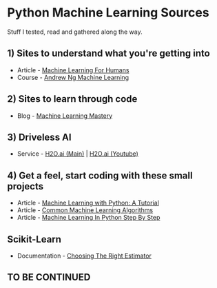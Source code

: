 # Python Machine Learning Sources
Stuff I tested, read and gathered along the way. 

## 1) Sites to understand what you're getting into
- Article - [Machine Learning For Humans](https://medium.com/machine-learning-for-humans/how-to-learn-machine-learning-24d53bb64aa1)
- Course - [Andrew Ng Machine Learning](https://www.coursera.org/learn/machine-learning)

## 2) Sites to learn through code
- Blog - [Machine Learning Mastery](https://machinelearningmastery.com)

## 3) Driveless AI
- Service - [H2O.ai (Main)](https://www.h2o.ai/) | [H2O.ai (Youtube)](https://www.youtube.com/user/0xdata)

## 4) Get a feel, start coding with these small projects
- Article - [Machine Learning with Python: A Tutorial](https://www.dataquest.io/blog/machine-learning-python/)
- Article - [Common Machine Learning Algorithms](https://www.analyticsvidhya.com/blog/2017/09/common-machine-learning-algorithms/)
- Article - [Machine Learning In Python Step By Step](https://machinelearningmastery.com/machine-learning-in-python-step-by-step/)

## Scikit-Learn
- Documentation - [Choosing The Right Estimator](http://scikit-learn.org/stable/tutorial/machine_learning_map/index.html)

## TO BE CONTINUED
